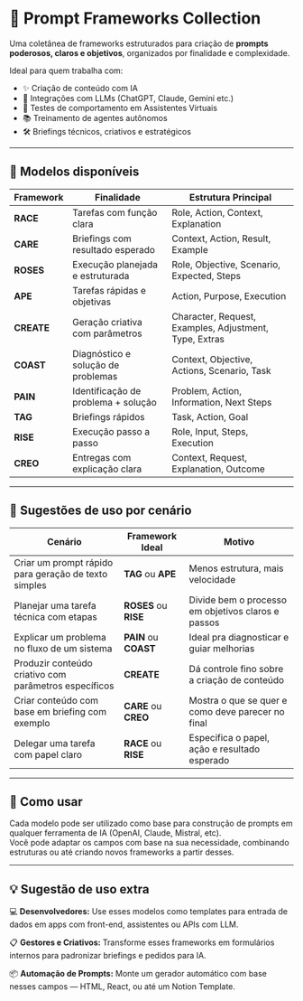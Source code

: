 # 🧠 Prompt Frameworks Collection

Uma coletânea de frameworks estruturados para criação de **prompts poderosos, claros e objetivos**, organizados por finalidade e complexidade.

Ideal para quem trabalha com:
- ✨ Criação de conteúdo com IA
- 🤖 Integrações com LLMs (ChatGPT, Claude, Gemini etc.)
- 🧪 Testes de comportamento em Assistentes Virtuais
- 📚 Treinamento de agentes autônomos
- 🛠️ Briefings técnicos, criativos e estratégicos

---

## 🚀 Modelos disponíveis

| Framework | Finalidade                            | Estrutura Principal                              |
|-----------|----------------------------------------|--------------------------------------------------|
| **RACE**  | Tarefas com função clara               | Role, Action, Context, Explanation               |
| **CARE**  | Briefings com resultado esperado       | Context, Action, Result, Example                 |
| **ROSES** | Execução planejada e estruturada       | Role, Objective, Scenario, Expected, Steps       |
| **APE**   | Tarefas rápidas e objetivas            | Action, Purpose, Execution                       |
| **CREATE**| Geração criativa com parâmetros        | Character, Request, Examples, Adjustment, Type, Extras |
| **COAST** | Diagnóstico e solução de problemas     | Context, Objective, Actions, Scenario, Task      |
| **PAIN**  | Identificação de problema + solução    | Problem, Action, Information, Next Steps         |
| **TAG**   | Briefings rápidos                      | Task, Action, Goal                               |
| **RISE**  | Execução passo a passo                 | Role, Input, Steps, Execution                    |
| **CREO**  | Entregas com explicação clara          | Context, Request, Explanation, Outcome           |

---

## 📌 Sugestões de uso por cenário

| Cenário                                                     | Framework Ideal      | Motivo                                                                 |
|-------------------------------------------------------------|----------------------|------------------------------------------------------------------------|
| Criar um prompt rápido para geração de texto simples        | **TAG** ou **APE**   | Menos estrutura, mais velocidade                                       |
| Planejar uma tarefa técnica com etapas                      | **ROSES** ou **RISE**| Divide bem o processo em objetivos claros e passos                     |
| Explicar um problema no fluxo de um sistema                 | **PAIN** ou **COAST**| Ideal pra diagnosticar e guiar melhorias                               |
| Produzir conteúdo criativo com parâmetros específicos       | **CREATE**           | Dá controle fino sobre a criação de conteúdo                           |
| Criar conteúdo com base em briefing com exemplo             | **CARE** ou **CREO** | Mostra o que se quer e como deve parecer no final                      |
| Delegar uma tarefa com papel claro                          | **RACE** ou **RISE** | Especifica o papel, ação e resultado esperado                          |

---

## 📂 Como usar

Cada modelo pode ser utilizado como base para construção de prompts em qualquer ferramenta de IA (OpenAI, Claude, Mistral, etc).  
Você pode adaptar os campos com base na sua necessidade, combinando estruturas ou até criando novos frameworks a partir desses.

---

## 💡 Sugestão de uso extra

💻 **Desenvolvedores:** Use esses modelos como templates para entrada de dados em apps com front-end, assistentes ou APIs com LLM.

📋 **Gestores e Criativos:** Transforme esses frameworks em formulários internos para padronizar briefings e pedidos para IA.

📦 **Automação de Prompts:** Monte um gerador automático com base nesses campos — HTML, React, ou até um Notion Template.
